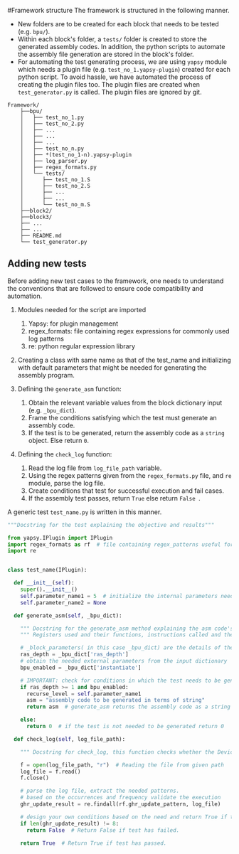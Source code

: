 #Framework structure
The framework is structured in the following manner.

* New folders are to be created for each block that needs to be tested (e.g. ```bpu/```).
* Within each block's folder, a ```tests/``` folder is created to store the generated assembly codes. In addition, the python scripts to automate the assembly file generation are stored in the block's folder.
* For automating the test generating process, we are using ```yapsy``` module which needs a plugin file (e.g. ```test_no_1.yapsy-plugin```) created for each python script. To avoid hassle, we have automated the process of creating the plugin files too. 
  The plugin files are created when ```test_generator.py``` is called. The plugin files are ignored by git.

```shell
Framework/
    ├──bpu/
    │   ├── test_no_1.py
    │   ├── test_no_2.py
    │   ├── ...
    │   ├── ...
    │   ├── ...
    │   ├── test_no_n.py
    │   ├── *(test_no_1-n).yapsy-plugin
    │   ├── log_parser.py
    │   ├── regex_formats.py
    │   └── tests/
    │      ├── test_no_1.S
    │      ├── test_no_2.S
    │      ├── ...
    │      ├── ...
    │      └── test_no_m.S
    ├──block2/
    ├──block3/
    ├── ...
    ├── ...
    ├── README.md
    └── test_generator.py
```

## Adding new tests
Before adding new test cases to the framework, one needs to understand the conventions that are followed to ensure code compatibility and automation.

  1. Modules needed for the script are imported
     1. Yapsy: for plugin management
     2. regex_formats: file containing regex expressions for commonly used log patterns
     3. re: python regular expression library


  2. Creating a class with same name as that of the test_name and initializing with default parameters that might be needed for generating the assembly program.
 

  3. Defining the `generate_asm` function:
     1. Obtain the relevant variable values from the block dictionary input (e.g. `_bpu_dict`).
     2. Frame the conditions satisfying which the test must generate an assembly code. 
     3. If the test is to be generated, return the assembly code as a `string` object. Else return `0`.
  

  4. Defining the `check_log` function:
      1. Read the log file from `log_file_path` variable.
      2. Using the regex patterns given from the `regex_formats.py` file, and `re` module, parse the log file.
      3. Create conditions that test for successful execution and fail cases.
      4. If the assembly test passes, return `True` else return `False `.


A generic test `test_name.py` is written in this manner.

```python
"""Docstring for the test explaining the objective and results"""

from yapsy.IPlugin import IPlugin
import regex_formats as rf  # file containing regex_patterns useful for log parsing
import re


class test_name(IPlugin):

  def __init__(self):
    super().__init__()
    self.parameter_name1 = 5  # initialize the internal parameters needed for the script
    self.parameter_name2 = None

  def generate_asm(self, _bpu_dict):

    """ Docstring for the generate_asm method explaining the asm code's details"""
    """ Registers used and their functions, instructions called and their purposes etc"""

    # _block_parameters( in this case _bpu_dict) are the details of the configuration of a particular block given as a dictionary
    ras_depth = _bpu_dict['ras_depth']  
    # obtain the needed external parameters from the input dictionary
    bpu_enabled = _bpu_dict['instantiate']

    # IMPORTANT: check for conditions in which the test needs to be generated
    if ras_depth >= 1 and bpu_enabled:
      recurse_level = self.parameter_name1
      asm = "assembly code to be generated in terms of string"
      return asm  # generate_asm returns the assembly code as a string

    else:
      return 0  # if the test is not needed to be generated return 0

  def check_log(self, log_file_path):

    """ Docstring for check_log, this function checks whether the Device under Test (DUT) has executed appropriately"""

    f = open(log_file_path, "r")  # Reading the file from given path
    log_file = f.read()
    f.close()

    # parse the log file, extract the needed patterns.
    # based on the occurrences and frequency validate the execution
    ghr_update_result = re.findall(rf.ghr_update_pattern, log_file)

    # design your own conditions based on the need and return True if test has passed 
    if len(ghr_update_result) != 8:
      return False  # Return False if test has failed.

    return True  # Return True if test has passed.

```

